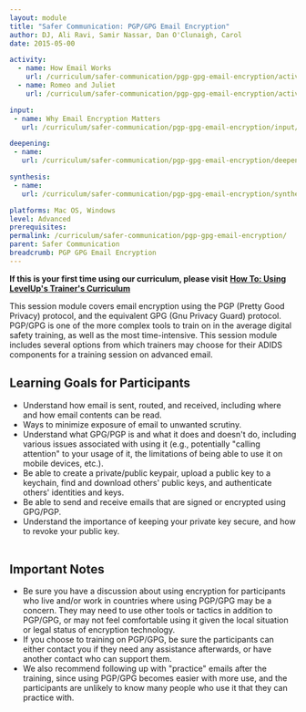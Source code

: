 ```yaml
---
layout: module
title: "Safer Communication: PGP/GPG Email Encryption"
author: DJ, Ali Ravi, Samir Nassar, Dan O'Clunaigh, Carol
date: 2015-05-00

activity:
  - name: How Email Works
    url: /curriculum/safer-communication/pgp-gpg-email-encryption/activity-discussion/how-email-works/
  - name: Romeo and Juliet
    url: /curriculum/safer-communication/pgp-gpg-email-encryption/activity-discussion/romeo-and-juliet/

input:
 - name: Why Email Encryption Matters
   url: /curriculum/safer-communication/pgp-gpg-email-encryption/input/why-email-encryption-matters/

deepening:
 - name:
   url: /curriculum/safer-communication/pgp-gpg-email-encryption/deepening/

synthesis:
 - name:
   url: /curriculum/safer-communication/pgp-gpg-email-encryption/synthesis/

platforms: Mac OS, Windows
level: Advanced
prerequisites:
permalink: /curriculum/safer-communication/pgp-gpg-email-encryption/
parent: Safer Communication
breadcrumb: PGP GPG Email Encryption
---
```


**If this is your first time using our curriculum, please visit** [**How To: Using LevelUp's Trainer's Curriculum**](https://level-up.cc/before-an-event/using-levelup-trainers-curriculum/)

This session module covers email encryption using the PGP (Pretty Good Privacy) protocol, and the equivalent GPG (Gnu Privacy Guard) protocol. PGP/GPG is one of the more complex tools to train on in the average digital safety training, as well as the most time-intensive. This session module includes several options from which trainers may choose for their ADIDS components for a training session on advanced email.

## Learning Goals for Participants ##

- Understand how email is sent, routed, and received, including where and how email contents can be read.
- Ways to minimize exposure of email to unwanted scrutiny.
- Understand what GPG/PGP is and what it does and doesn't do, including various issues associated with using it (e.g., potentially "calling attention" to your usage of it, the limitations of being able to use it on mobile devices, etc.).
- Be able to create a private/public keypair, upload a public key to a keychain, find and download others' public keys, and authenticate others' identities and keys.
- Be able to send and receive emails that are signed or encrypted using GPG/PGP.
- Understand the importance of keeping your private key secure, and how to revoke your public key.
<br><br>

## Important Notes ##

- Be sure you have a discussion about using encryption for participants who live and/or work in countries where using PGP/GPG may be a concern. They may need to use other tools or tactics in addition to PGP/GPG, or may not feel comfortable using it given the local situation or legal status of encryption technology.
- If you choose to training on PGP/GPG, be sure the participants can either contact you if they need any assistance afterwards, or have another contact who can support them.
- We also recommend following up with "practice" emails after the training, since using PGP/GPG becomes easier with more use, and the participants are unlikely to know many people who use it that they can practice with.
